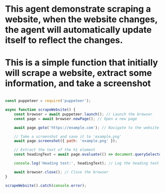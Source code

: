 # This agent demonstrate scraping a website, when the website changes, the agent will automatically update itself to reflect the changes.


# This is a simple function that initially will scrape a website, extract some information, and take a screenshot
```js

const puppeteer = require('puppeteer');

async function scrapeWebsite() {
    const browser = await puppeteer.launch(); // Launch the browser
    const page = await browser.newPage(); // Open a new page

    await page.goto('https://example.com'); // Navigate to the website

    // Take a screenshot and save it to 'example.png'
    await page.screenshot({ path: 'example.png' });

    // Extract the text of the h1 element
    const headingText = await page.evaluate(() => document.querySelector('h1').innerText);

    console.log('Heading text:', headingText); // Log the heading text

    await browser.close(); // Close the browser
}

scrapeWebsite().catch(console.error);
```


